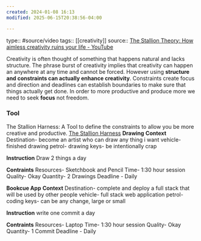 ```yaml
---
created: 2024-01-08 16:13
modified: 2025-06-15T20:38:56-04:00

---
```

type:: #source/video
tags:: [[creativity]]
source:: [The Stallion Theory: How aimless creativity ruins your life - YouTube](https://www.youtube.com/watch?v=z8f5MRDiSGY)

Creativity is often thought of something that happens natural and lacks structure. The phrase burst of creativity implies that creativity can happen an anywhere at any time and cannot be forced. However using **structure and constraints can actually enhance creativity**. Constraints create focus and direction and deadlines can establish boundaries to make sure that things actually get done.
In order to more productive and produce more we need to seek **focus** not freedom.

### Tool
The Stallion Harness: A Tool to define the constraints to allow you be more creative and productive. [The Stallion Harness](https://www.figma.com/file/Kr22rAs6wbMN710Hdoemid/The-Stallion-Theory-(Community)?type=design&node-id=1-144&mode=design&t=wUVIJO8aSNaLngLp-0)
**Drawing**
**Context**
Destination- become an artist who can draw any thing i want
vehicle- finished drawing
petrol- drawing
keys-  be intentionally crap

**Instruction**
Draw 2 things a day

**Contraints**
Resources- Sketchbook and Pencil
Time- 1:30 hour session
Quality- Okay
Quantity- 2 Drawings
Deadline - Daily

**Bookcue App**
**Context**
Destination- complete and deploy a full stack that will be used by other people
vehicle- full stack web application
petrol- coding
keys-  can be any change, large or small

**Instruction**
write one commit a day

**Contraints**
Resources- Laptop
Time- 1:30 hour session
Quality- Okay
Quantity- 1 Commit
Deadline - Daily

